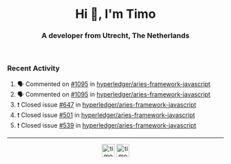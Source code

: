 <h1 align="center">Hi 👋, I'm Timo</h1>
<h3 align="center">A developer from Utrecht, The Netherlands</h3>
<br/>
<!-- https://github.com/rahuldkjain/github-profile-readme-generator --!>

<!--  <p align="left"><img src="https://github-readme-stats.vercel.app/api?username=timoglastra&show_icons=true&count_private=true&" alt="timoglastra" /></p> --!>

<!--
Github language stats
<p align="left"><img src="https://github-readme-stats.vercel.app/api/top-langs/?username=timoglastra&layout=compact" alt="timoglastra" /><p>
-->

<!-- Codestats language stats -->
<!-- <p align="left"><img src="https://codestats-readme.vercel.app/api/top-langs/?username=timoglastra&layout=compact&language_count=12" alt="timoglastra" /><p>    --!>
  
<h3>Recent Activity</h3>

<!--START_SECTION:activity-->
1. 🗣 Commented on [#1095](https://github.com/hyperledger/aries-framework-javascript/issues/1095) in [hyperledger/aries-framework-javascript](https://github.com/hyperledger/aries-framework-javascript)
2. 🗣 Commented on [#1095](https://github.com/hyperledger/aries-framework-javascript/issues/1095) in [hyperledger/aries-framework-javascript](https://github.com/hyperledger/aries-framework-javascript)
3. ❗️ Closed issue [#647](https://github.com/hyperledger/aries-framework-javascript/issues/647) in [hyperledger/aries-framework-javascript](https://github.com/hyperledger/aries-framework-javascript)
4. ❗️ Closed issue [#501](https://github.com/hyperledger/aries-framework-javascript/issues/501) in [hyperledger/aries-framework-javascript](https://github.com/hyperledger/aries-framework-javascript)
5. ❗️ Closed issue [#539](https://github.com/hyperledger/aries-framework-javascript/issues/539) in [hyperledger/aries-framework-javascript](https://github.com/hyperledger/aries-framework-javascript)
<!--END_SECTION:activity-->

---

<p align="center">
<a href="https://twitter.com/timoglastra" target="blank"><img align="center" src="https://cdn.jsdelivr.net/npm/simple-icons@3.0.1/icons/twitter.svg" alt="timoglastra" height="30" width="30" /></a>
<a href="https://linkedin.com/in/timoglastra" target="blank"><img align="center" src="https://cdn.jsdelivr.net/npm/simple-icons@3.0.1/icons/linkedin.svg" alt="timoglastra" height="30" width="30" /></a>
</p>



